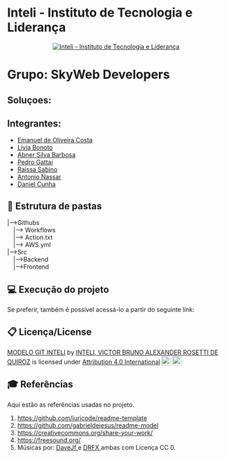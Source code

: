 # Inteli - Instituto de Tecnologia e Liderança 

<p align="center">
<a href= "https://www.inteli.edu.br/"><img src="https://www.inteli.edu.br/wp-content/uploads/2021/08/20172028/marca_1-2.png" alt="Inteli - Instituto de Tecnologia e Liderança" border="0"></a>
</p>

# Grupo: SkyWeb Developers

## Soluçoes:

## Integrantes:
- <a href="https://www.linkedin.com/in/emanuel-45b637185/">Emanuel de Oliveira Costa</a>
- <a href="https://www.linkedin.com/in/l%C3%ADvia-bonotto-9064641a3/">Lívia Bonoto</a>
- <a href="https://www.linkedin.com/in/abner-silva-barbosa-8a3542225/">Abner Silva Barbosa</a>
- <a href="https://www.linkedin.com/in/pedro-gattai-096678227/">Pedro Gattai</a>
- <a href="https://www.linkedin.com/in/raissa-sabino/">Raissa Sabino</a>
- <a href="https://www.linkedin.com/in/antonionassar/">Antonio Nassar</a>
- <a href="https://www.linkedin.com/in/daniel-eduardocunha/">Daniel Cunha</a>

## 📁 Estrutura de pastas

|-->Githubs<br>
  &emsp;|--> Workflows<br>
        &emsp;|--> Action.txt<br>
        &emsp;|--> AWS.yml<br>
|-->Src<br>
  &emsp;|-->Backend<br>
  &emsp;|-->Frontend<br>


## 💻 Execução do projeto



Se preferir, também é possível acessá-lo a partir do seguinte link:
## 📋 Licença/License

<p xmlns:cc="http://creativecommons.org/ns#" xmlns:dct="http://purl.org/dc/terms/"><a property="dct:title" rel="cc:attributionURL" href="https://github.com/Spidus/Teste_Final_1">MODELO GIT INTELI</a> by <a rel="cc:attributionURL dct:creator" property="cc:attributionName" href="https://www.yggbrasil.com.br/vr">INTELI, VICTOR BRUNO ALEXANDER ROSETTI DE QUIROZ</a> is licensed under <a href="http://creativecommons.org/licenses/by/4.0/?ref=chooser-v1" target="_blank" rel="license noopener noreferrer" style="display:inline-block;">Attribution 4.0 International<img style="height:22px!important;margin-left:3px;vertical-align:text-bottom;" src="https://mirrors.creativecommons.org/presskit/icons/cc.svg?ref=chooser-v1"><img style="height:22px!important;margin-left:3px;vertical-align:text-bottom;" src="https://mirrors.creativecommons.org/presskit/icons/by.svg?ref=chooser-v1"></a></p>

## 🎓 Referências

Aqui estão as referências usadas no projeto.

1. <https://github.com/iuricode/readme-template>
2. <https://github.com/gabrieldejesus/readme-model>
3. <https://creativecommons.org/share-your-work/>
4. <https://freesound.org/>
5. Músicas por: <a href="https://freesound.org/people/DaveJf/sounds/616544/"> DaveJf </a> e <a href="https://freesound.org/people/DRFX/sounds/338986/"> DRFX </a> ambas com Licença CC 0.
